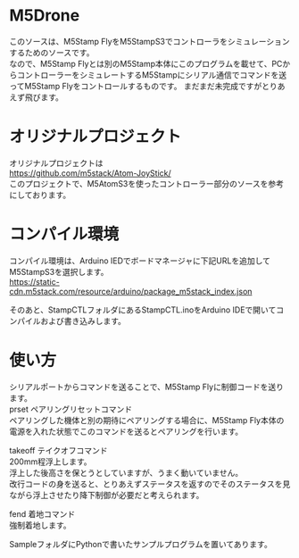 # M5Drone
このソースは、M5Stamp FlyをM5StampS3でコントローラをシミュレーションするためのソースです。  
なので、M5Stamp Flyとは別のM5Stamp本体にこのプログラムを載せて、PCからコントローラーをシミュレートするM5Stampにシリアル通信でコマンドを送ってM5Stamp Flyをコントロールするものです。
まだまだ未完成ですがとりあえず飛びます。

# オリジナルプロジェクト
オリジナルプロジェクトは  
https://github.com/m5stack/Atom-JoyStick/  
このプロジェクトで、M5AtomS3を使ったコントローラー部分のソースを参考にしております。  

# コンパイル環境
コンパイル環境は、Arduino IEDでボードマネージャに下記URLを追加してM5StampS3を選択します。  
https://static-cdn.m5stack.com/resource/arduino/package_m5stack_index.json  

そのあと、StampCTLフォルダにあるStampCTL.inoをArduino IDEで開いてコンパイルおよび書き込みします。

# 使い方
シリアルポートからコマンドを送ることで、M5Stamp Flyに制御コードを送ります。  
prset ペアリングリセットコマンド  
ペアリングした機体と別の期待にペアリングする場合に、M5Stamp Fly本体の電源を入れた状態でこのコマンドを送るとペアリングを行います。  
  
takeoff テイクオフコマンド  
200mm程浮上します。  
浮上した後高さを保とうとしていますが、うまく動いていません。  
改行コードの身を送ると、とりあえずステータスを返すのでそのステータスを見ながら浮上させたり降下制御が必要だと考えられます。  
  
fend 着地コマンド  
強制着地します。  
  
SampleフォルダにPythonで書いたサンプルプログラムを置いてあります。  
